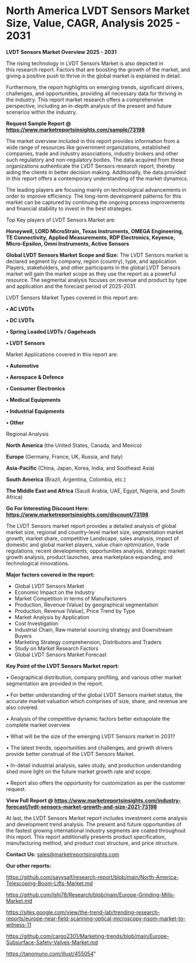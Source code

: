  # North America LVDT Sensors Market Size, Value, CAGR, Analysis 2025 - 2031

<Strong> LVDT Sensors Market Overview 2025 - 2031</strong>

The rising technology in LVDT Sensors Market is also depicted in this research report. Factors that are boosting the growth of the market, and giving a positive push to thrive in the global market is explained in detail.

Furthermore, the report highlights on emerging trends, significant drivers, challenges, and opportunities, providing all necessary data for thriving in the industry. This report market research offers a comprehensive perspective, including an in-depth analysis of the present and future scenarios within the industry.

<strong>Request Sample Report @ <a href=https://www.marketreportsinsights.com/sample/73198>https://www.marketreportsinsights.com/sample/73198</a></strong>

The market overview included in this report provides information from a wide range of resources like government organizations, established companies, trade and industry associations, industry brokers and other such regulatory and non-regulatory bodies. The data acquired from these organizations authenticate the LVDT Sensors research report, thereby aiding the clients in better decision making. Additionally, the data provided in this report offers a contemporary understanding of the market dynamics.

The leading players are focusing mainly on technological advancements in order to improve efficiency. The long-term development patterns for this market can be captured by continuing the ongoing process improvements and financial stability to invest in the best strategies.

Top Key players of LVDT Sensors Market are:

<strong>Honeywell, LORD MicroStrain, Texas Instruments, OMEGA Engineering, TE Connectivity, Applied Measurements, RDP Electronics, Keyence, Micro-Epsilon, Omni Instruments, Active Sensors</strong>

<strong><b>Global LVDT Sensors Market Scope and Size:</b></strong>
The LVDT Sensors market is declared segment by company, region (country), type, and application. Players, stakeholders, and other participants in the global LVDT Sensors market will gain the market scope as they use the report as a powerful resource. The segmental analysis focuses on revenue and product by type and application and the forecast period of 2025-2031.

LVDT Sensors Market Types covered in this report are:

<strong>• AC LVDTs

• DC LVDTs

• Spring Loaded LVDTs / Gageheads

• LVDT Sensors</strong>

Market Applications covered in this report are:

<strong>• Automotive

• Aerospace & Defence

• Consumer Electronics

• Medical Equipments

• Industrial Equipments

• Other</strong> 

Regional Analysis

<strong>North America</strong> (the United States, Canada, and Mexico)

<strong>Europe</strong> (Germany, France, UK, Russia, and Italy)

<strong>Asia-Pacific</strong> (China, Japan, Korea, India, and Southeast Asia)

<strong>South America</strong> (Brazil, Argentina, Colombia, etc.)

<strong>The Middle East and Africa</strong> (Saudi Arabia, UAE, Egypt, Nigeria, and South Africa)

<strong>Go For Interesting Discount Here: <a href=https://www.marketreportsinsights.com/discount/73198>https://www.marketreportsinsights.com/discount/73198</a></strong>

The LVDT Sensors market report provides a detailed analysis of global market size, regional and country-level market size, segmentation market growth, market share, competitive Landscape, sales analysis, impact of domestic and global market players, value chain optimization, trade regulations, recent developments, opportunities analysis, strategic market growth analysis, product launches, area marketplace expanding, and technological innovations.

<strong><b>Major factors covered in the report:</b></strong>
<ul>
  <li>Global LVDT Sensors Market </li>
  <li>Economic Impact on the Industry</li>
  <li>Market Competition in terms of Manufacturers</li>
  <li>Production, Revenue (Value) by geographical segmentation</li>
  <li>Production, Revenue (Value), Price Trend by Type</li>
  <li>Market Analysis by Application</li>
  <li>Cost Investigation</li>
  <li>Industrial Chain, Raw material sourcing strategy and Downstream Buyers</li>
  <li>Marketing Strategy comprehension, Distributors and Traders</li>
  <li>Study on Market Research Factors</li>
  <li>Global LVDT Sensors Market Forecast</li>
</ul>

<strong><b>Key Point of the LVDT Sensors Market report:</b></strong>

• Geographical distribution, company profiling, and various other market segmentation are provided in the report.

• For better understanding of the global LVDT Sensors market status, the accurate market valuation which comprises of size, share, and revenue are also covered.

• Analysis of the competitive dynamic factors better extrapolate the complete market overview

• What will be the size of the emerging LVDT Sensors market in 2031?

• The latest trends, opportunities and challenges, and growth drivers provide better construal of the LVDT Sensors Market.

• In-detail industrial analysis, sales study, and production understanding shed more light on the future market growth rate and scope.

• Report also offers the opportunity for customization as per the customer request.

<strong><b>View Full Report @ <a href=https://www.marketreportsinsights.com/industry-forecast/lvdt-sensors-market-growth-and-size-2021-73198>https://www.marketreportsinsights.com/industry-forecast/lvdt-sensors-market-growth-and-size-2021-73198</a></b></strong>


At last, the LVDT Sensors Market report includes investment come analysis and development trend analysis. The present and future opportunities of the fastest growing international industry segments are coated throughout this report. This report additionally presents product specification, manufacturing method, and product cost structure, and price structure.

<strong>Contact Us:</strong>
sales@marketreportsinsights.com

<strong>Our other reports:</strong>

<a href=https://github.com/sayysaif/research-report/blob/main/North-America-Telescoping-Boom-Lifts-Market.md>https://github.com/sayysaif/research-report/blob/main/North-America-Telescoping-Boom-Lifts-Market.md</a>

<a href=https://github.com/Ishi78/Research/blob/main/Europe-Grinding-Mills-Market.md>https://github.com/Ishi78/Research/blob/main/Europe-Grinding-Mills-Market.md</a>

<a href=https://sites.google.com/view/the-trend-lab/trending-research-reports/europe-near-field-scanning-optical-microscopy-nsom-market-to-witness-11>https://sites.google.com/view/the-trend-lab/trending-research-reports/europe-near-field-scanning-optical-microscopy-nsom-market-to-witness-11</a>

<a href=https://github.com/cargo2301/Marketing-trends/blob/main/Europe-Subsurface-Safety-Valves-Market.md>https://github.com/cargo2301/Marketing-trends/blob/main/Europe-Subsurface-Safety-Valves-Market.md</a>

<a href=https://tanomuno.com/illust/455054>https://tanomuno.com/illust/455054</a>"
